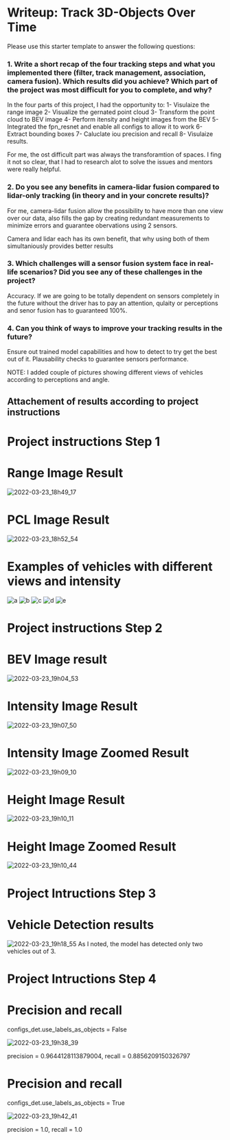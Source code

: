 # Writeup: Track 3D-Objects Over Time

Please use this starter template to answer the following questions:

### 1. Write a short recap of the four tracking steps and what you implemented there (filter, track management, association, camera fusion). Which results did you achieve? Which part of the project was most difficult for you to complete, and why?

In the four parts of this project, I had the opportunity to:
1- Visulaize the range image
2- Visualize the gernated point cloud
3- Transform the point cloud to BEV image
4- Perform itensity and height images from the BEV
5- Integrated the fpn_resnet and enable all configs to allow it to work
6- Extract bounding boxes
7- Caluclate iou precision and recall
8- Visulaize results.

For me, the ost difficult part was always the transforamtion of spaces. I fing it not so clear, that I had to research alot to solve the issues and mentors were really helpful.


### 2. Do you see any benefits in camera-lidar fusion compared to lidar-only tracking (in theory and in your concrete results)? 

For me, camera-lidar fusion allow the possibility to have more than one view over our data, also fills the gap
by creating redundant measurements to minimize errors and guarantee obervations using 2 sensors.

Camera and lidar each has its own benefit, that why using both of them simultaniously provides better results

### 3. Which challenges will a sensor fusion system face in real-life scenarios? Did you see any of these challenges in the project?
Accuracy.
If we are going to be totally dependent on sensors completely in the future without the driver has to pay an attention, qulaity or perceptions and senor fusion has to guaranteed 100%.

### 4. Can you think of ways to improve your tracking results in the future?
Ensure out trained model capabilities and how to detect to try get the best out of it.
Plausability checks to guarantee sensors performance.

NOTE:
I added couple of pictures showing different views of vehicles according to perceptions and angle.

## Attachement of results according to project instructions
# Project instructions Step 1
# Range Image Result
![2022-03-23_18h49_17](https://user-images.githubusercontent.com/73642186/159763811-8b061a3e-c822-441b-955d-cafcd0bab00f.png)
# PCL Image Result
![2022-03-23_18h52_54](https://user-images.githubusercontent.com/73642186/159764531-337c316b-7672-4ac3-856f-a203553db843.png)

# Examples of vehicles with different views and intensity
![a](https://user-images.githubusercontent.com/73642186/159764683-20d286ed-7b65-4b46-b7a7-72b6e08778b1.PNG)
![b](https://user-images.githubusercontent.com/73642186/159764687-ad92cfbb-ea86-454b-be1b-b25ce93184cd.PNG)
![c](https://user-images.githubusercontent.com/73642186/159764690-3d610dd9-8b33-4538-b118-00673bf3c6da.PNG)
![d](https://user-images.githubusercontent.com/73642186/159764694-cb6edd2e-c813-40c1-999b-d666c43eebb3.PNG)
![e](https://user-images.githubusercontent.com/73642186/159764697-b309903f-6a40-452b-9792-548f98d1f5e8.PNG)

# Project instructions Step 2
# BEV Image result
![2022-03-23_19h04_53](https://user-images.githubusercontent.com/73642186/159766487-95af1f6c-87e0-42c6-bded-dc20a46a681b.png)

# Intensity Image Result
![2022-03-23_19h07_50](https://user-images.githubusercontent.com/73642186/159766967-fc8a14c9-f5d6-4200-af1c-a48d58f078c8.png)

# Intensity Image Zoomed Result
![2022-03-23_19h09_10](https://user-images.githubusercontent.com/73642186/159767156-cdc6593e-f6f0-4dc7-b94f-f345155862f9.png)

# Height Image Result
![2022-03-23_19h10_11](https://user-images.githubusercontent.com/73642186/159767333-9c13f7ae-e11b-4879-b64e-a6eaaf9aee1d.png)

# Height Image Zoomed Result
![2022-03-23_19h10_44](https://user-images.githubusercontent.com/73642186/159767410-107c306d-63ef-4331-8f44-3522dd38a887.png)

# Project Intructions Step 3
# Vehicle Detection results
![2022-03-23_19h18_55](https://user-images.githubusercontent.com/73642186/159769575-d13ee299-2243-42b7-9527-76239a930233.png)
As I noted, the model has detected only two vehicles out of 3.

# Project Intructions Step 4

# Precision and recall
configs_det.use_labels_as_objects = False

![2022-03-23_19h38_39](https://user-images.githubusercontent.com/73642186/159772279-abab9f75-bef9-487b-812b-957c50bb276b.png)

precision = 0.9644128113879004, recall = 0.8856209150326797

# Precision and recall

configs_det.use_labels_as_objects = True

![2022-03-23_19h42_41](https://user-images.githubusercontent.com/73642186/159773028-228c760a-d0a9-463a-bdd4-004be33349b8.png)

precision = 1.0, recall = 1.0
